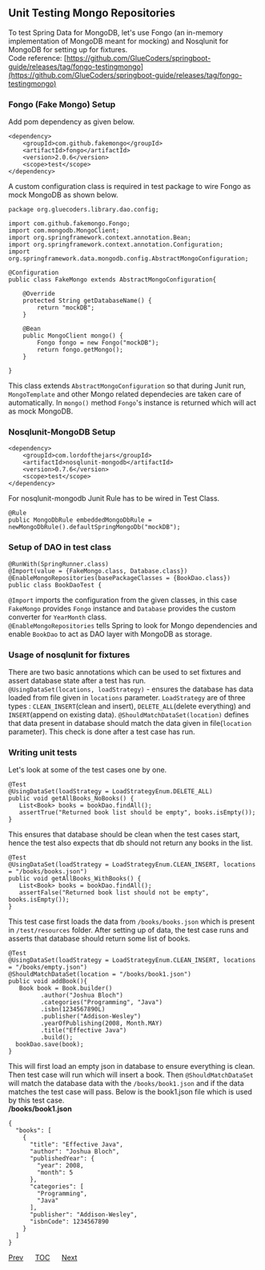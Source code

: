## Unit Testing Mongo Repositories

To test Spring Data for MongoDB, let's use Fongo (an in-memory implementation of MongoDB meant for mocking) and Nosqlunit for MongoDB for setting up for fixtures.  
Code reference: [https://github.com/GlueCoders/springboot-guide/releases/tag/fongo-testingmongo](https://github.com/GlueCoders/springboot-guide/releases/tag/fongo-testingmongo)    

### Fongo (Fake Mongo) Setup

Add pom dependency as given below.  
```
<dependency>
    <groupId>com.github.fakemongo</groupId>
    <artifactId>fongo</artifactId>
    <version>2.0.6</version>
    <scope>test</scope>
</dependency>
```  

A custom configuration class is required in test package to wire Fongo as mock MongoDB as shown below.  
```
package org.gluecoders.library.dao.config;

import com.github.fakemongo.Fongo;
import com.mongodb.MongoClient;
import org.springframework.context.annotation.Bean;
import org.springframework.context.annotation.Configuration;
import org.springframework.data.mongodb.config.AbstractMongoConfiguration;

@Configuration
public class FakeMongo extends AbstractMongoConfiguration{

    @Override
    protected String getDatabaseName() {
        return "mockDB";
    }

    @Bean
    public MongoClient mongo() {
        Fongo fongo = new Fongo("mockDB");
        return fongo.getMongo();
    }

}
```  
This class extends `AbstractMongoConfiguration` so that during Junit run, `MongoTemplate` and other Mongo related dependecies are taken care of automatically. In `mongo()` method `Fongo`'s instance is returned which will act as mock MongoDB.

### Nosqlunit-MongoDB Setup
```
<dependency>
    <groupId>com.lordofthejars</groupId>
    <artifactId>nosqlunit-mongodb</artifactId>
    <version>0.7.6</version>
    <scope>test</scope>
</dependency>
```  

For nosqlunit-mongodb Junit Rule has to be wired in Test Class.
```
@Rule
public MongoDbRule embeddedMongoDbRule = newMongoDbRule().defaultSpringMongoDb("mockDB");
```  

### Setup of DAO in test class

```
@RunWith(SpringRunner.class)
@Import(value = {FakeMongo.class, Database.class})
@EnableMongoRepositories(basePackageClasses = {BookDao.class})
public class BookDaoTest {
```
`@Import`  imports the configuration from the given classes, in this case `FakeMongo` provides `Fongo` instance and `Database` provides the custom converter for `YearMonth` class.  
`@EnableMongoRepositories` tells Spring to look for Mongo dependencies and enable `BookDao` to act as DAO layer with MongoDB as storage.

### Usage of nosqlunit for fixtures

There are two basic annotations which can be used to set fixtures and assert database state after a test has run.  
`@UsingDataSet(locations, loadStrategy)` - ensures the database has data loaded from file given in `locations` parameter. `LoadStrategy` are of three types : `CLEAN_INSERT`(clean and insert), `DELETE_ALL`(delete everything) and `INSERT`(append on existing data).
`@ShouldMatchDataSet(location)` defines that data present in database should match the data given in file(`location` parameter). This check is done after a test case has run.

### Writing unit tests

Let's look at some of the test cases one by one.  
``` 
@Test
@UsingDataSet(loadStrategy = LoadStrategyEnum.DELETE_ALL)
public void getAllBooks_NoBooks() {
   List<Book> books = bookDao.findAll();
   assertTrue("Returned book list should be empty", books.isEmpty());
}
```  
This ensures that database should be clean when the test cases start, hence the test also expects that db should not return any books in the list.  

```
@Test
@UsingDataSet(loadStrategy = LoadStrategyEnum.CLEAN_INSERT, locations = "/books/books.json")
public void getAllBooks_WithBooks() {
   List<Book> books = bookDao.findAll();
   assertFalse("Returned book list should not be empty", books.isEmpty());
}
```  
This test case first loads the data from `/books/books.json` which is present in `/test/resources` folder. After setting up of data, the test case runs and asserts that database should return some list of books.  

```
@Test
@UsingDataSet(loadStrategy = LoadStrategyEnum.CLEAN_INSERT, locations = "/books/empty.json")
@ShouldMatchDataSet(location = "/books/book1.json")
public void addBook(){
   Book book = Book.builder()
         .author("Joshua Bloch")
         .categories("Programming", "Java")
         .isbn(1234567890L)
         .publisher("Addison-Wesley")
         .yearOfPublishing(2008, Month.MAY)
         .title("Effective Java")
         .build();
  bookDao.save(book);
}
``` 

This will first load an empty json in database to ensure everything is clean. Then test case will run which will insert a book. Then `@ShouldMatchDataSet` will match the database data with the `/books/book1.json` and if the data matches the test case will pass. Below is the book1.json file which is used by this test case.  
**/books/book1.json**
```
{
  "books": [
    {
      "title": "Effective Java",
      "author": "Joshua Bloch",
      "publishedYear": {
        "year": 2008,
        "month": 5
      },
      "categories": [
        "Programming",
        "Java"
      ],
      "publisher": "Addison-Wesley",
      "isbnCode": 1234567890
    }
  ]
}
```  

[Prev](/mongodb-basics.md)&nbsp;&nbsp;&nbsp;&nbsp;&nbsp;&nbsp;[TOC](/TOC.md)&nbsp;&nbsp;&nbsp;&nbsp;&nbsp;&nbsp;[Next](#)
